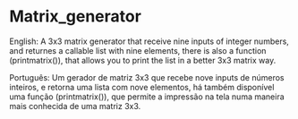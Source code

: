 # Matrix_generator
English:
 A 3x3 matrix generator that receive nine inputs of integer numbers, and returnes a callable list with nine elements, there is also a function (printmatrix()), that allows you to print the list in a better 3x3 matrix way.

 Português:
 Um gerador de matriz 3x3 que recebe nove inputs de números inteiros, e retorna uma lista com nove elementos, há também disponível uma função (printmatrix()), que permite a impressão na tela numa maneira mais conhecida de uma matriz 3x3.
